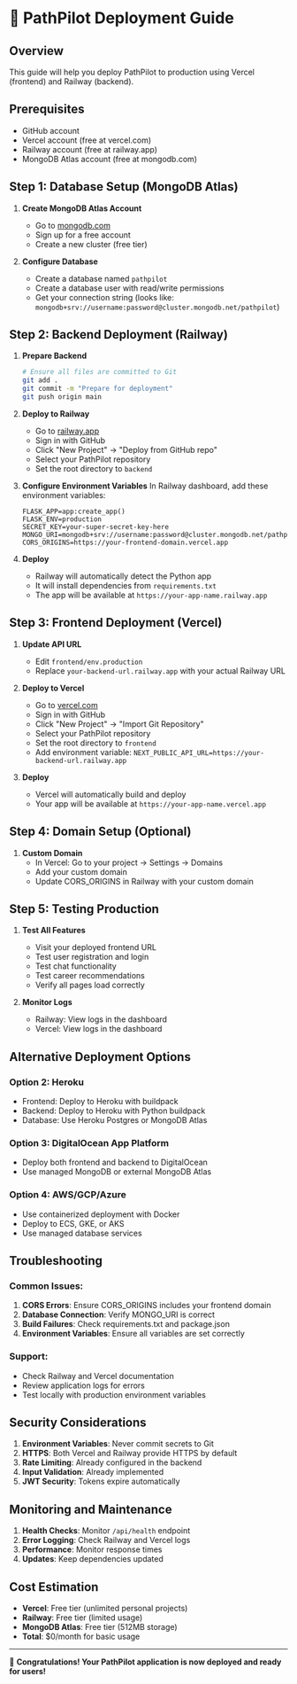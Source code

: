 # 🚀 PathPilot Deployment Guide

## Overview
This guide will help you deploy PathPilot to production using Vercel (frontend) and Railway (backend).

## Prerequisites
- GitHub account
- Vercel account (free at vercel.com)
- Railway account (free at railway.app)
- MongoDB Atlas account (free at mongodb.com)

## Step 1: Database Setup (MongoDB Atlas)

1. **Create MongoDB Atlas Account**
   - Go to [mongodb.com](https://mongodb.com)
   - Sign up for a free account
   - Create a new cluster (free tier)

2. **Configure Database**
   - Create a database named `pathpilot`
   - Create a database user with read/write permissions
   - Get your connection string (looks like: `mongodb+srv://username:password@cluster.mongodb.net/pathpilot`)

## Step 2: Backend Deployment (Railway)

1. **Prepare Backend**
   ```bash
   # Ensure all files are committed to Git
   git add .
   git commit -m "Prepare for deployment"
   git push origin main
   ```

2. **Deploy to Railway**
   - Go to [railway.app](https://railway.app)
   - Sign in with GitHub
   - Click "New Project" → "Deploy from GitHub repo"
   - Select your PathPilot repository
   - Set the root directory to `backend`

3. **Configure Environment Variables**
   In Railway dashboard, add these environment variables:
   ```
   FLASK_APP=app:create_app()
   FLASK_ENV=production
   SECRET_KEY=your-super-secret-key-here
   MONGO_URI=mongodb+srv://username:password@cluster.mongodb.net/pathpilot
   CORS_ORIGINS=https://your-frontend-domain.vercel.app
   ```

4. **Deploy**
   - Railway will automatically detect the Python app
   - It will install dependencies from `requirements.txt`
   - The app will be available at `https://your-app-name.railway.app`

## Step 3: Frontend Deployment (Vercel)

1. **Update API URL**
   - Edit `frontend/env.production`
   - Replace `your-backend-url.railway.app` with your actual Railway URL

2. **Deploy to Vercel**
   - Go to [vercel.com](https://vercel.com)
   - Sign in with GitHub
   - Click "New Project" → "Import Git Repository"
   - Select your PathPilot repository
   - Set the root directory to `frontend`
   - Add environment variable: `NEXT_PUBLIC_API_URL=https://your-backend-url.railway.app`

3. **Deploy**
   - Vercel will automatically build and deploy
   - Your app will be available at `https://your-app-name.vercel.app`

## Step 4: Domain Setup (Optional)

1. **Custom Domain**
   - In Vercel: Go to your project → Settings → Domains
   - Add your custom domain
   - Update CORS_ORIGINS in Railway with your custom domain

## Step 5: Testing Production

1. **Test All Features**
   - Visit your deployed frontend URL
   - Test user registration and login
   - Test chat functionality
   - Test career recommendations
   - Verify all pages load correctly

2. **Monitor Logs**
   - Railway: View logs in the dashboard
   - Vercel: View logs in the dashboard

## Alternative Deployment Options

### Option 2: Heroku
- Frontend: Deploy to Heroku with buildpack
- Backend: Deploy to Heroku with Python buildpack
- Database: Use Heroku Postgres or MongoDB Atlas

### Option 3: DigitalOcean App Platform
- Deploy both frontend and backend to DigitalOcean
- Use managed MongoDB or external MongoDB Atlas

### Option 4: AWS/GCP/Azure
- Use containerized deployment with Docker
- Deploy to ECS, GKE, or AKS
- Use managed database services

## Troubleshooting

### Common Issues:
1. **CORS Errors**: Ensure CORS_ORIGINS includes your frontend domain
2. **Database Connection**: Verify MONGO_URI is correct
3. **Build Failures**: Check requirements.txt and package.json
4. **Environment Variables**: Ensure all variables are set correctly

### Support:
- Check Railway and Vercel documentation
- Review application logs for errors
- Test locally with production environment variables

## Security Considerations

1. **Environment Variables**: Never commit secrets to Git
2. **HTTPS**: Both Vercel and Railway provide HTTPS by default
3. **Rate Limiting**: Already configured in the backend
4. **Input Validation**: Already implemented
5. **JWT Security**: Tokens expire automatically

## Monitoring and Maintenance

1. **Health Checks**: Monitor `/api/health` endpoint
2. **Error Logging**: Check Railway and Vercel logs
3. **Performance**: Monitor response times
4. **Updates**: Keep dependencies updated

## Cost Estimation

- **Vercel**: Free tier (unlimited personal projects)
- **Railway**: Free tier (limited usage)
- **MongoDB Atlas**: Free tier (512MB storage)
- **Total**: $0/month for basic usage

---

🎉 **Congratulations! Your PathPilot application is now deployed and ready for users!** 